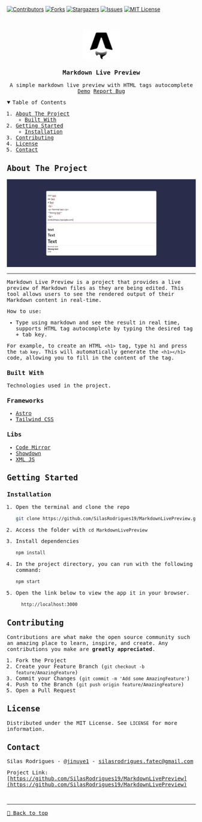 [![Contributors][contributors-shield]][contributors-url]
[![Forks][forks-shield]][forks-url]
[![Stargazers][stars-shield]][stars-url]
[![Issues][issues-shield]][issues-url]
[![MIT License][license-shield]][license-url]

<!-- PROJECT LOGO -->
<br />
<samp>
<p align="center">
  <a href="https://github.com/SilasRodrigues19/MarkdownLivePreview">
    <img src="./public/favicon.svg" alt="Logo" width="100" height="80">
  </a>

  <h3 align="center">Markdown Live Preview</h3>

  <p align="center">
    A simple markdown live preview with HTML tags autocomplete
    <br />
    <a href="https://markdown-live-preview.vercel.app/">Demo</a>
    <a href="https://github.com/SilasRodrigues19/MarkdownLivePreview/issues">Report Bug</a>
  </p>
</p>

<!-- TABLE OF CONTENTS -->
<details open="open">
  <summary>Table of Contents</summary>
  <ol>
    <li>
      <a href="#about-the-project">About The Project</a>
      <ul>
        <li><a href="#built-with">Built With</a></li>
      </ul>
    </li>
    <li>
      <a href="#getting-started">Getting Started</a>
      <ul>
        <li><a href="#installation">Installation</a></li>
      </ul>
    </li>
    <li><a href="#contributing">Contributing</a></li>
    <li><a href="#license">License</a></li>
    <li><a href="#contact">Contact</a></li>
  </ol>
</details>

<!-- ABOUT THE PROJECT -->

## About The Project

[![Preview][product-screenshot]](https://markdown-live-preview.vercel.app/)<hr>

Markdown Live Preview is a project that provides a live preview of Markdown files as they are being edited. This tool allows users to see the rendered output of their Markdown content in real-time.

How to use:

- Type using markdown and see the result in real time, supports HTML tag autocomplete by typing the desired tag + tab key.

For example, to create an HTML `<h1>` tag, type `h1` and press the `tab key`. This will automatically generate the `<h1></h1>` code, allowing you to fill in the content of the tag.

### Built With

Technologies used in the project.

### Frameworks

- [Astro](https://astro.build/)
- [Tailwind CSS](https://tailwindcss.com)

### Libs

- [Code Mirror](https://github.com/codemirror/codemirror5)
- [Showdown](https://showdownjs.com/)
- [XML JS](https://github.com/nashwaan/xml-js)

<!-- GETTING STARTED -->

## Getting Started

### Installation

1. Open the terminal and clone the repo
   ```sh
   git clone https://github.com/SilasRodrigues19/MarkdownLivePreview.git
   ```
2. Access the folder with `cd MarkdownLivePreview`

3. Install dependencies
   ```sh
   npm install
   ```
4. In the project directory, you can run with the following command:
   ```sh
   npm start
   ```
5. Open the link below to view the app it in your browser.
   ```sh
     http://localhost:3000
   ```

<!-- CONTRIBUTING -->

## Contributing

Contributions are what make the open source community such an amazing place to learn, inspire, and create. Any contributions you make are **greatly appreciated**.

1. Fork the Project
2. Create your Feature Branch (`git checkout -b feature/AmazingFeature`)
3. Commit your Changes (`git commit -m 'Add some AmazingFeature'`)
4. Push to the Branch (`git push origin feature/AmazingFeature`)
5. Open a Pull Request

<!-- LICENSE -->

## License

Distributed under the MIT License. See `LICENSE` for more information.

<!-- CONTACT -->

## Contact

Silas Rodrigues - [@jinuye1](https://twitter.com/jinuye1) - silasrodrigues.fatec@gmail.com

Project Link: [https://github.com/SilasRodrigues19/MarkdownLivePreview](https://github.com/SilasRodrigues19/MarkdownLivePreview) <br>

<!-- MARKDOWN LINKS & IMAGES -->
<!-- https://www.markdownguide.org/basic-syntax/#reference-style-links -->

[contributors-shield]: https://img.shields.io/github/contributors/SilasRodrigues19/MarkdownLivePreview.svg?style=for-the-badge
[contributors-url]: https://github.com/SilasRodrigues19/MarkdownLivePreview/graphs/contributors
[forks-shield]: https://img.shields.io/github/forks/SilasRodrigues19/MarkdownLivePreview.svg?style=for-the-badge
[forks-url]: https://github.com/SilasRodrigues19/MarkdownLivePreview/network/members
[stars-shield]: https://img.shields.io/github/stars/SilasRodrigues19/MarkdownLivePreview.svg?style=for-the-badge
[stars-url]: https://github.com/SilasRodrigues19/MarkdownLivePreview/stargazers
[issues-shield]: https://img.shields.io/github/issues/SilasRodrigues19/MarkdownLivePreview.svg?style=for-the-badge
[issues-url]: https://github.com/SilasRodrigues19/MarkdownLivePreview/issues
[license-shield]: https://img.shields.io/github/license/SilasRodrigues19/MarkdownLivePreview.svg?style=for-the-badge
[license-url]: https://github.com/SilasRodrigues19/MarkdownLivePreview/blob/master/LICENSE
[license-url]: https://github.com/SilasRodrigues19/MarkdownLivePreview/blob/master/LICENSE.txt
[product-screenshot]: ./public/screenshots/preview.png

<br><hr>
[🔼 Back to top](#Markdown-Live-Preview)
